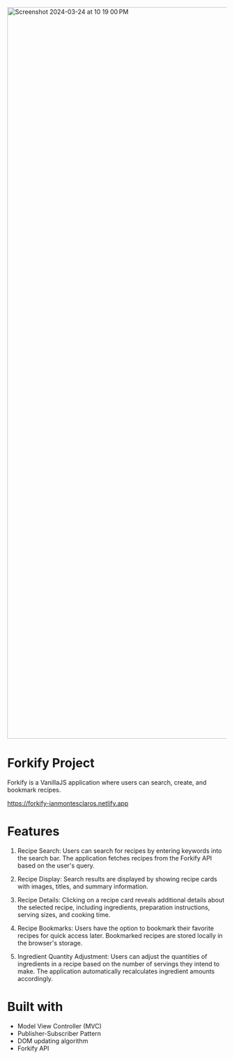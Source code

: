 <img width="1681" alt="Screenshot 2024-03-24 at 10 19 00 PM" src="https://github.com/ianMontesclaros/forkify/assets/122757362/8255d5e4-0864-48e7-9518-7e197c4f5b93">

# Forkify Project

Forkify is a VanillaJS application where users can search, create, and bookmark recipes.

https://forkify-ianmontesclaros.netlify.app

# Features

1. Recipe Search: Users can search for recipes by entering keywords into the search bar. The application fetches recipes from the Forkify API based on the user's query.

2. Recipe Display: Search results are displayed by showing recipe cards with images, titles, and summary information.

3. Recipe Details: Clicking on a recipe card reveals additional details about the selected recipe, including ingredients, preparation instructions, serving sizes, and cooking time. 

4. Recipe Bookmarks: Users have the option to bookmark their favorite recipes for quick access later. Bookmarked recipes are stored locally in the browser's storage.

5. Ingredient Quantity Adjustment: Users can adjust the quantities of ingredients in a recipe based on the number of servings they intend to make. The application automatically recalculates ingredient amounts accordingly.

# Built with

* Model View Controller (MVC)
* Publisher-Subscriber Pattern
* DOM updating algorithm
* Forkify API
